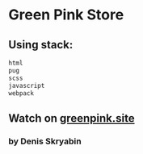 # Green Pink Store

## Using stack:
```sh
html
pug
scss
javascript
webpack
```

## Watch on [greenpink.site](https://greenpink.site)

### by Denis Skryabin